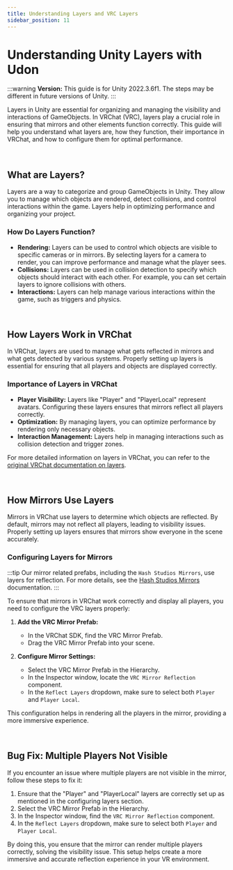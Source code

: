 ```yaml
---
title: Understanding Layers and VRC Layers
sidebar_position: 11
---
```


# Understanding Unity Layers with Udon

:::warning
**Version:** This guide is for Unity 2022.3.6f1. The steps may be different in future versions of Unity.
:::

Layers in Unity are essential for organizing and managing the visibility and interactions of GameObjects. In VRChat (VRC), layers play a crucial role in ensuring that mirrors and other elements function correctly. This guide will help you understand what layers are, how they function, their importance in VRChat, and how to configure them for optimal performance.

<br/>

## What are Layers?

Layers are a way to categorize and group GameObjects in Unity. They allow you to manage which objects are rendered, detect collisions, and control interactions within the game. Layers help in optimizing performance and organizing your project.

### How Do Layers Function?

- **Rendering:** Layers can be used to control which objects are visible to specific cameras or in mirrors. By selecting layers for a camera to render, you can improve performance and manage what the player sees.
- **Collisions:** Layers can be used in collision detection to specify which objects should interact with each other. For example, you can set certain layers to ignore collisions with others.
- **Interactions:** Layers can help manage various interactions within the game, such as triggers and physics.

<br/>

## How Layers Work in VRChat

In VRChat, layers are used to manage what gets reflected in mirrors and what gets detected by various systems. Properly setting up layers is essential for ensuring that all players and objects are displayed correctly.

### Importance of Layers in VRChat

- **Player Visibility:** Layers like "Player" and "PlayerLocal" represent avatars. Configuring these layers ensures that mirrors reflect all players correctly.
- **Optimization:** By managing layers, you can optimize performance by rendering only necessary objects.
- **Interaction Management:** Layers help in managing interactions such as collision detection and trigger zones.

For more detailed information on layers in VRChat, you can refer to the [original VRChat documentation on layers](https://creators.vrchat.com/worlds/layers/).

<br/>

## How Mirrors Use Layers

Mirrors in VRChat use layers to determine which objects are reflected. By default, mirrors may not reflect all players, leading to visibility issues. Properly setting up layers ensures that mirrors show everyone in the scene accurately.

### Configuring Layers for Mirrors

:::tip
Our mirror related prefabs, including the `Hash Studios Mirrors`, use layers for reflection. For more details, see the [Hash Studios Mirrors](https://hashstudiosllc.com/hashstudiosmirrors) documentation.
:::

To ensure that mirrors in VRChat work correctly and display all players, you need to configure the VRC layers properly:

1. **Add the VRC Mirror Prefab:**
   - In the VRChat SDK, find the VRC Mirror Prefab.
   - Drag the VRC Mirror Prefab into your scene.

2. **Configure Mirror Settings:**
   - Select the VRC Mirror Prefab in the Hierarchy.
   - In the Inspector window, locate the `VRC Mirror Reflection` component.
   - In the `Reflect Layers` dropdown, make sure to select both `Player` and `Player Local`.

This configuration helps in rendering all the players in the mirror, providing a more immersive experience.

<br/>

## Bug Fix: Multiple Players Not Visible

If you encounter an issue where multiple players are not visible in the mirror, follow these steps to fix it:

1. Ensure that the "Player" and "PlayerLocal" layers are correctly set up as mentioned in the configuring layers section.
2. Select the VRC Mirror Prefab in the Hierarchy.
3. In the Inspector window, find the `VRC Mirror Reflection` component.
4. In the `Reflect Layers` dropdown, make sure to select both `Player` and `Player Local`.

By doing this, you ensure that the mirror can render multiple players correctly, solving the visibility issue. This setup helps create a more immersive and accurate reflection experience in your VR environment.
